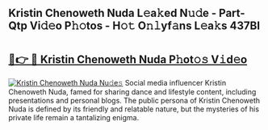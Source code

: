 ## Kristin Chenoweth Nuda L𝚎a𝚔ed N𝚞𝚍e - Part-Qtp Vi𝚍𝚎o P𝚑𝚘tos - H𝚘𝚝 O𝚗𝚕yf𝚊ns L𝚎a𝚔s 437BI

# <h2><a href="http://kff1bva.oniu.top/?m=Kristin+Chenoweth+Nuda">🔗👉 🔴 Kristin Chenoweth Nuda P𝚑ot𝚘𝚜 V𝚒d𝚎o</a></h2>

[![Kristin Chenoweth Nuda Nu𝚍e𝚜](https://i.imgur.com/0qMVB7G.gif)](http://kff1bva.oniu.top/?m=Kristin+Chenoweth+Nuda)
Social media influencer Kristin Chenoweth Nuda, famed for sharing dance and lifestyle content, including presentations and personal blogs. The public persona of Kristin Chenoweth Nuda is defined by its friendly and relatable nature, but the mysteries of his private life remain a tantalizing enigma.  
